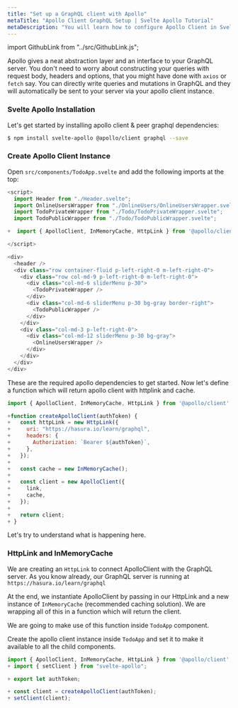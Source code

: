 ```yaml
---
title: "Set up a GraphQL client with Apollo"
metaTitle: "Apollo Client GraphQL Setup | Svelte Apollo Tutorial"
metaDescription: "You will learn how to configure Apollo Client in Svelte by installing @apollo/client"
---
```


import GithubLink from "../src/GithubLink.js";

Apollo gives a neat abstraction layer and an interface to your GraphQL server. You don't need to worry about constructing your queries with request body, headers and options, that you might have done with `axios` or `fetch` say. You can directly write queries and mutations in GraphQL and they will automatically be sent to your server via your apollo client instance.

### Svelte Apollo Installation

Let's get started by installing apollo client & peer graphql dependencies:

```bash
$ npm install svelte-apollo @apollo/client graphql --save
```

### Create Apollo Client Instance

Open `src/components/TodoApp.svelte` and add the following imports at the top:

<GithubLink link="https://github.com/hasura/learn-graphql/blob/master/tutorials/frontend/svelte-app/app-final/src/components/TodoApp.svelte" text="src/components/TodoApp.svelte" />

```javascript
<script>
  import Header from "./Header.svelte";
  import OnlineUsersWrapper from "./OnlineUsers/OnlineUsersWrapper.svelte";
  import TodoPrivateWrapper from "./Todo/TodoPrivateWrapper.svelte";
  import TodoPublicWrapper from "./Todo/TodoPublicWrapper.svelte";

+  import { ApolloClient, InMemoryCache, HttpLink } from '@apollo/client';

</script>

<div>
  <header />
  <div class="row container-fluid p-left-right-0 m-left-right-0">
    <div class="row col-md-9 p-left-right-0 m-left-right-0">
      <div class="col-md-6 sliderMenu p-30">
        <TodoPrivateWrapper />
      </div>
      <div class="col-md-6 sliderMenu p-30 bg-gray border-right">
        <TodoPublicWrapper />
      </div>
    </div>
    <div class="col-md-3 p-left-right-0">
      <div class="col-md-12 sliderMenu p-30 bg-gray">
        <OnlineUsersWrapper />
      </div>
    </div>
  </div>
</div>
```

These are the required apollo dependencies to get started. Now let's define a function which will return apollo client with httplink and cache.

```javascript
import { ApolloClient, InMemoryCache, HttpLink } from '@apollo/client';

+function createApolloClient(authToken) {
+   const httpLink = new HttpLink({
+     uri: "https://hasura.io/learn/graphql",
+     headers: {
+       Authorization: `Bearer ${authToken}`,
+     },
+   });
+
+   const cache = new InMemoryCache();
+
+   const client = new ApolloClient({
+     link,
+     cache,
+   });
+
+   return client;
+ }
```

Let's try to understand what is happening here.

### HttpLink and InMemoryCache

We are creating an `HttpLink` to connect ApolloClient with the GraphQL server. As you know already, our GraphQL server is running at `https://hasura.io/learn/graphql`

At the end, we instantiate ApolloClient by passing in our HttpLink and a new instance of `InMemoryCache` (recommended caching solution). We are wrapping all of this in a function which will return the client.

We are going to make use of this function inside `TodoApp` component.

Create the apollo client instance inside `TodoApp` and set it to make it available to all the child components.

```javascript
import { ApolloClient, InMemoryCache, HttpLink } from '@apollo/client';
+ import { setClient } from "svelte-apollo";

+ export let authToken;

+ const client = createApolloClient(authToken);
+ setClient(client);
```
